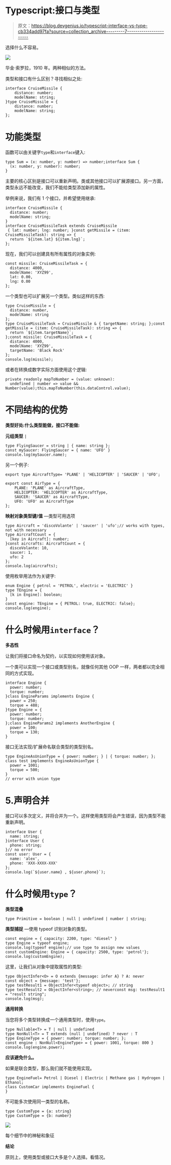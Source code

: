 # Typescript:接口与类型

> 原文：<https://blog.devgenius.io/typescript-interface-vs-type-cb334add97fa?source=collection_archive---------7----------------------->

选择什么不容易。

![](img/40fa909541040daf595442038647d841.png)

华金·索罗拉，1910 年。两种相似的方法。

类型和接口有什么区别？寻找相似之处:

```
interface CruiseMissile {
    distance: number;
    modelName: string;
}type CruiseMissile = {
    distance: number;
    modelName: string;
};
```

# 功能类型

函数可以由关键字`type`和`interface`键入:

```
type Sum = (x: number, y: number) => number;interface Sum {
  (x: number, y: number): number;
}
```

主要的核心区别是接口可以重新声明。类或其他接口可以扩展源接口。另一方面，类型永远不能改变，我们不能给类型添加新的属性。

举例来说，我们有 1 个接口，并希望使用继承:

```
interface CruiseMissile {
  distance: number;
  modelName: string;
}
interface CruiseMissileTask extends CruiseMissile
 { lat: number; lng: number; }const getMissile = (item: CruiseMissileTask): string => {
  return `${item.lat} ${item.lng}`;
};
```

现在，我们可以创建具有所有属性的对象实例:

```
const missile: CruiseMissileTask = {
  distance: 4000,
  modelName: 'XYZ99',
  lat: 0.00,
  lng: 0.00
};
```

一个类型也可以扩展另一个类型。类似这样的东西:

```
type CruiseMissile = {
  distance: number,
  modelName: string
};
type CruiseMissileTask = CruiseMissile & { targetName: string; };const getMissile = (item: CruiseMissileTask): string => {
  return `${item.targetName}`;
};const missile: CruiseMissileTask = {
  distance: 4000,
  modelName: 'XYZ99',
  targetName: 'Black Rock'
};
console.log(missile);
```

或者在转换成数字实际方面使用这个逻辑:

```
private readonly mapToNumber = (value: unknown):
  undefined | number => value && Number(value);this.mapToNumber(this.dataControl.value);
```

# 不同结构的优势

**类型好处:什么类型能做，接口不能做:**

**元组类型** `|`

```
type FlyingSaucer = string | { name: string };
const mySaucer: FlyingSaucer = { name: 'UFO' }
console.log(mySaucer.name);
```

另一个例子:

```
export type AircraftType= 'PLANE' | 'HELICOPTER' | 'SAUCER' | 'UFO';

export const AirType = {
    PLANE: 'PLANE' as AircraftType,
    HELICOPTER: 'HELICOPTER' as AircraftType,
    SAUCER: 'SAUCER' as AircraftType,
    UFO: 'UFO' as AircraftType
};
```

**映射对象类型键/值** —类型可用选项

```
type Aircraft = 'discoVolante' | 'saucer' | 'ufo';// works with types, not with necessary
type AircraftCount = {
  [key in Aircraft]: number;
}const aircrafts: AircraftCount = {
  discoVolante: 10,
  saucer: 1,
  ufo: 2
};
console.log(aircrafts);
```

使用枚举用法作为关键字:

```
enum Engine { petrol = 'PETROL', electric = 'ELECTRIC' }
type TEngine = {
  [k in Engine]: boolean;
}
const engine: TEngine = { PETROL: true, ELECTRIC: false};
console.log(engine);
```

# 什么时候用`interface`？

**多态性**

让我们将接口命名为契约，以实现如何使用该对象。

一个类可以实现一个接口或类型别名，就像任何其他 OOP 一样，两者都以完全相同的方式实现。

```
interface Engine {
  power: number;
  torque: number;
}class EngineParams implements Engine {
  power = 250;
  torque = 488;
}type Engine = {
  power: number;
  torque: number;
};class EngineParams2 implements AnotherEngine {
  power = 100;
  torque = 130;
}
```

接口无法实现/扩展命名联合类型的类型别名。

```
type EngineAsUnionType = { power: number; } | { torque: number; };
class test implements EngineAsUnionType {
  power = 1001;
  torque = 500;
}
// error with union type
```

# 5.声明合并

接口可以多次定义，并将合并为一个。这样使用类型将会产生错误，因为类型不能重新声明。

```
interface User {
  name: string;
}interface User {
  phone: string;
}// no error
const user: User = {
  name: 'alex',
  phone: 'XXX-XXXX-XXX'
};
console.log(`${user.name} , ${user.phone}`);
```

# 什么时候用`type`？

**类型混叠**

```
type Primitive = boolean | null | undefined | number | string;
```

**类型捕捉** —使用 typeof 识别对象的类型。

```
const engine = { capacity: 2200, type: "diesel" }
type Engine = typeof engine;
console.log(typeof engine);// use type to assign new values
const customEngine: Engine = { capacity: 2500, type: 'petrol'};
console.log(customEngine);
```

这里，让我们从对象中提取属性的类型:

```
type ObjectInfer<O> = O extends {message: infer A} ? A: never
const object = {message: 'test'};
type testResult1 = ObjectInfer<typeof object>; // string
type testResult2 = ObjectInfer<string>; // neverconst msg: testResult1 = "result string";
console.log(msg);
```

**通用转换**

当您将多个类型转换成一个通用类型时，使用`type`。

```
type Nullable<T> = T | null | undefined
type NonNull<T> = T extends (null | undefined) ? never : T
type EngineType = { power: number; torque: number; };
const engine : NonNull<EngineType> = { power: 1001, torque: 800 }
console.log(engine.power);
```

**应该避免什么。**

如果是联合类型，那么我们就不能使用实现。

```
type EngineFuel= Petrol | Diesel | Electric | Methane gas | Hydrogen | Ethanol;
class CustomCar implements EngineFuel {
} 
```

不可能多次使用同一类型的名称。

```
type CustomType = {a: string}
type CustomType = {b: number}
```

![](img/d0a18a421d0daf7b305c26bd67663d1e.png)

每个细节中的神秘和象征

**结论**

原则上，使用类型或接口大多是个人选择。看情况。